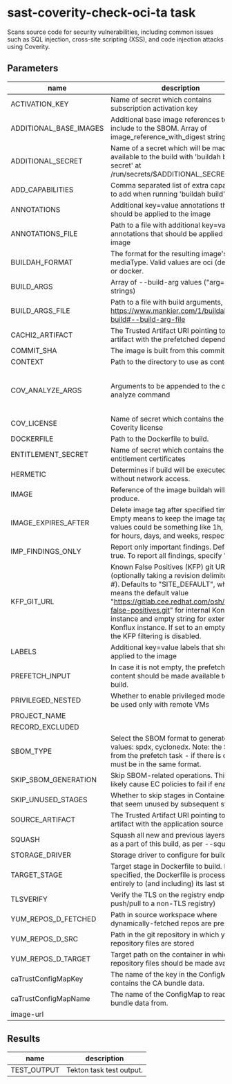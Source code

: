 # sast-coverity-check-oci-ta task

Scans source code for security vulnerabilities, including common issues such as SQL injection, cross-site scripting (XSS), and code injection attacks using Coverity.

## Parameters
|name|description|default value|required|
|---|---|---|---|
|ACTIVATION_KEY|Name of secret which contains subscription activation key|activation-key|false|
|ADDITIONAL_BASE_IMAGES|Additional base image references to include to the SBOM. Array of image_reference_with_digest strings|[]|false|
|ADDITIONAL_SECRET|Name of a secret which will be made available to the build with 'buildah build --secret' at /run/secrets/$ADDITIONAL_SECRET|does-not-exist|false|
|ADD_CAPABILITIES|Comma separated list of extra capabilities to add when running 'buildah build'|""|false|
|ANNOTATIONS|Additional key=value annotations that should be applied to the image|[]|false|
|ANNOTATIONS_FILE|Path to a file with additional key=value annotations that should be applied to the image|""|false|
|BUILDAH_FORMAT|The format for the resulting image's mediaType. Valid values are oci (default) or docker.|oci|false|
|BUILD_ARGS|Array of --build-arg values ("arg=value" strings)|[]|false|
|BUILD_ARGS_FILE|Path to a file with build arguments, see https://www.mankier.com/1/buildah-build#--build-arg-file|""|false|
|CACHI2_ARTIFACT|The Trusted Artifact URI pointing to the artifact with the prefetched dependencies.|""|false|
|COMMIT_SHA|The image is built from this commit.|""|false|
|CONTEXT|Path to the directory to use as context.|.|false|
|COV_ANALYZE_ARGS|Arguments to be appended to the cov-analyze command|--enable HARDCODED_CREDENTIALS --security --concurrency --spotbugs-max-mem=4096|false|
|COV_LICENSE|Name of secret which contains the Coverity license|cov-license|false|
|DOCKERFILE|Path to the Dockerfile to build.|./Dockerfile|false|
|ENTITLEMENT_SECRET|Name of secret which contains the entitlement certificates|etc-pki-entitlement|false|
|HERMETIC|Determines if build will be executed without network access.|false|false|
|IMAGE|Reference of the image buildah will produce.||true|
|IMAGE_EXPIRES_AFTER|Delete image tag after specified time. Empty means to keep the image tag. Time values could be something like 1h, 2d, 3w for hours, days, and weeks, respectively.|""|false|
|IMP_FINDINGS_ONLY|Report only important findings. Default is true. To report all findings, specify "false"|true|false|
|KFP_GIT_URL|Known False Positives (KFP) git URL (optionally taking a revision delimited by \#). Defaults to "SITE_DEFAULT", which means the default value "https://gitlab.cee.redhat.com/osh/known-false-positives.git" for internal Konflux instance and empty string for external Konflux instance. If set to an empty string, the KFP filtering is disabled.|SITE_DEFAULT|false|
|LABELS|Additional key=value labels that should be applied to the image|[]|false|
|PREFETCH_INPUT|In case it is not empty, the prefetched content should be made available to the build.|""|false|
|PRIVILEGED_NESTED|Whether to enable privileged mode, should be used only with remote VMs|false|false|
|PROJECT_NAME||""|false|
|RECORD_EXCLUDED||false|false|
|SBOM_TYPE|Select the SBOM format to generate. Valid values: spdx, cyclonedx. Note: the SBOM from the prefetch task - if there is one - must be in the same format.|spdx|false|
|SKIP_SBOM_GENERATION|Skip SBOM-related operations. This will likely cause EC policies to fail if enabled|false|false|
|SKIP_UNUSED_STAGES|Whether to skip stages in Containerfile that seem unused by subsequent stages|true|false|
|SOURCE_ARTIFACT|The Trusted Artifact URI pointing to the artifact with the application source code.||true|
|SQUASH|Squash all new and previous layers added as a part of this build, as per --squash|false|false|
|STORAGE_DRIVER|Storage driver to configure for buildah|overlay|false|
|TARGET_STAGE|Target stage in Dockerfile to build. If not specified, the Dockerfile is processed entirely to (and including) its last stage.|""|false|
|TLSVERIFY|Verify the TLS on the registry endpoint (for push/pull to a non-TLS registry)|true|false|
|YUM_REPOS_D_FETCHED|Path in source workspace where dynamically-fetched repos are present|fetched.repos.d|false|
|YUM_REPOS_D_SRC|Path in the git repository in which yum repository files are stored|repos.d|false|
|YUM_REPOS_D_TARGET|Target path on the container in which yum repository files should be made available|/etc/yum.repos.d|false|
|caTrustConfigMapKey|The name of the key in the ConfigMap that contains the CA bundle data.|ca-bundle.crt|false|
|caTrustConfigMapName|The name of the ConfigMap to read CA bundle data from.|trusted-ca|false|
|image-url|||true|

## Results
|name|description|
|---|---|
|TEST_OUTPUT|Tekton task test output.|

